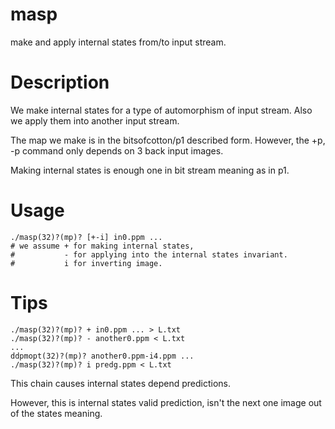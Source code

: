 # masp
make and apply internal states from/to input stream.

# Description
We make internal states for a type of automorphism of input stream.
Also we apply them into another input stream.

The map we make is in the bitsofcotton/p1 described form.
However, the +p, -p command only depends on 3 back input images.

Making internal states is enough one in bit stream meaning as in p1.

# Usage
    ./masp(32)?(mp)? [+-i] in0.ppm ...
    # we assume + for making internal states,
    #           - for applying into the internal states invariant.
    #           i for inverting image.

# Tips
    ./masp(32)?(mp)? + in0.ppm ... > L.txt
    ./masp(32)?(mp)? - another0.ppm < L.txt
    ...
    ddpmopt(32)?(mp)? another0.ppm-i4.ppm ...
    ./masp(32)?(mp)? i predg.ppm < L.txt

This chain causes internal states depend predictions.

However, this is internal states valid prediction, isn't the next one image out of the states meaning.

